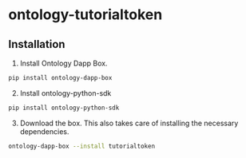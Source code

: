 # ontology-tutorialtoken

## Installation

1. Install Ontology Dapp Box.

```bash
pip install ontology-dapp-box
```

2. Install ontology-python-sdk

```bash
pip install ontology-python-sdk
```

3. Download the box. This also takes care of installing the necessary dependencies.

```bash
ontology-dapp-box --install tutorialtoken
```
